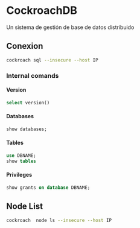 # CockroachDB
Un sistema de gestión de base de datos distribuido

## Conexion
```bash
cockroach sql --insecure --host IP
```
### Internal comands
#### Version
```sql
select version()
```
#### Databases
```sql
show databases;
```
#### Tables
```sql
use DBNAME;
show tables
```
#### Privileges
```sql
show grants on database DBNAME;
```
## Node List
```bash
cockroach  node ls --insecure --host IP
```
